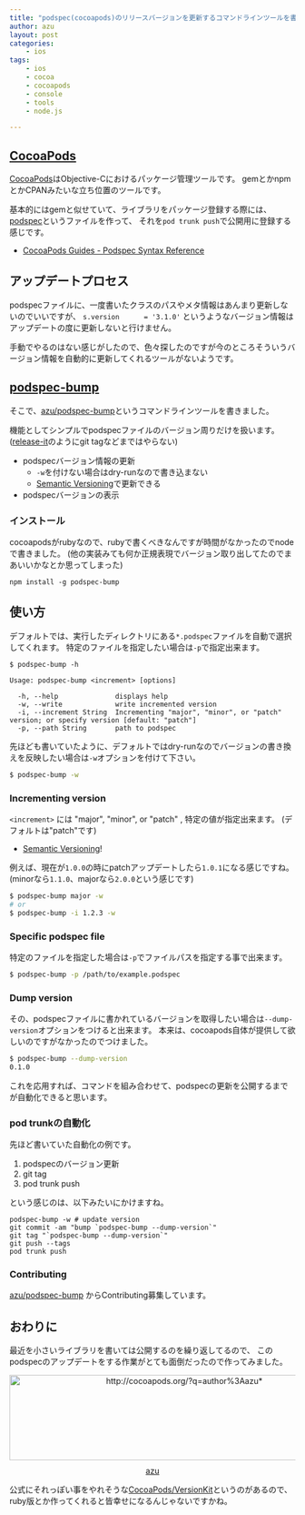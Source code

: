 ```yaml
---
title: "podspec(cocoapods)のリリースバージョンを更新するコマンドラインツールを書いた"
author: azu
layout: post
categories:
    - ios
tags:
    - ios
    - cocoa
    - cocoapods
    - console
    - tools
    - node.js

---
```


## [CocoaPods](http://cocoapods.org/ "CocoaPods")

[CocoaPods](http://cocoapods.org/ "CocoaPods")はObjective-Cにおけるパッケージ管理ツールです。
gemとかnpmとかCPANみたいな立ち位置のツールです。

基本的にはgemと似せていて、ライブラリをパッケージ登録する際には、
[podspec](http://guides.cocoapods.org/syntax/podspec.html "Podspec")というファイルを作って、
それを`pod trunk push`で公開用に登録する感じです。

- [CocoaPods Guides - Podspec Syntax Reference](http://guides.cocoapods.org/syntax/podspec.html "CocoaPods Guides - Podspec Syntax Reference")

## アップデートプロセス

podspecファイルに、一度書いたクラスのパスやメタ情報はあんまり更新しないのでいいですが、
`s.version      = '3.1.0'` というようなバージョン情報はアップデートの度に更新しないと行けません。

手動でやるのはない感じがしたので、色々探したのですが今のところそういうバージョン情報を自動的に更新してくれるツールがないようです。

## [podspec-bump](https://github.com/azu/podspec-bump "azu/podspec-bump")

そこで、[azu/podspec-bump](https://github.com/azu/podspec-bump "azu/podspec-bump")というコマンドラインツールを書きました。

機能としてシンプルでpodspecファイルのバージョン周りだけを扱います。
([release-it](https://github.com/webpro/release-it "release-it")のようにgit tagなどまではやらない)

- podspecバージョン情報の更新
    - `-w`を付けない場合はdry-runなので書き込まない
    - [Semantic Versioning](http://semver.org/ "Semantic Versioning")で更新できる
- podspecバージョンの表示

### インストール

cocoapodsがrubyなので、rubyで書くべきなんですが時間がなかったのでnodeで書きました。
(他の実装みても何か正規表現でバージョン取り出してたのでまあいいかなとか思ってしまった)

```
npm install -g podspec-bump
```

## 使い方

デフォルトでは、実行したディレクトリにある`*.podspec`ファイルを自動で選択してくれます。
特定のファイルを指定したい場合は`-p`で指定出来ます。

```
$ podspec-bump -h

Usage: podspec-bump <increment> [options]

  -h, --help              displays help
  -w, --write             write incremented version
  -i, --increment String  Incrementing "major", "minor", or "patch" version; or specify version [default: "patch"]
  -p, --path String       path to podspec
```

先ほども書いていたように、デフォルトではdry-runなのでバージョンの書き換えを反映したい場合は`-w`オプションを付けて下さい。

``` sh
$ podspec-bump -w
```

### Incrementing version

`<increment>` には "major", "minor", or "patch" , 特定の値が指定出来ます。
(デフォルトは"patch"です)

- [Semantic Versioning](http://semver.org/ "Semantic Versioning")!

例えば、現在が`1.0.0`の時にpatchアップデートしたら`1.0.1`になる感じですね。
(minorなら`1.1.0`、majorなら`2.0.0`という感じです)

``` sh
$ podspec-bump major -w
# or
$ podspec-bump -i 1.2.3 -w
```

### Specific podspec file

特定のファイルを指定した場合は`-p`でファイルパスを指定する事で出来ます。

``` sh
$ podspec-bump -p /path/to/example.podspec
```

### Dump version

その、podspecファイルに書かれているバージョンを取得したい場合は`--dump-version`オプションをつけると出来ます。
本来は、cocoapods自体が提供して欲しいのですがなかったのでつけました。

``` sh
$ podspec-bump --dump-version 
0.1.0
```

これを応用すれば、コマンドを組み合わせて、podspecの更新を公開するまでが自動化できると思います。

### pod trunkの自動化

先ほど書いていた自動化の例です。

1. podspecのバージョン更新
2. git tag
3. pod trunk push

という感じのは、以下みたいにかけますね。


``` shell
podspec-bump -w # update version
git commit -am "bump `podspec-bump --dump-version`" 
git tag "`podspec-bump --dump-version`"
git push --tags
pod trunk push 
```

### Contributing

[azu/podspec-bump](https://github.com/azu/podspec-bump "azu/podspec-bump") からContributing募集しています。

## おわりに

最近を小さいライブラリを書いては公開するのを繰り返してるので、
このpodspecのアップデートをする作業がとても面倒だったので作ってみました。

<div class="kwout" style="text-align: center;"><a href="http://cocoapods.org/?q=author%3Aazu*"><img src="http://kwout.com/cutout/x/e4/my/jbq_bor.jpg" alt="http://cocoapods.org/?q=author%3Aazu*" title="Untitled" width="600" height="150" style="border: none;" /></a><p style="margin-top: 10px; text-align: center;"><a href="http://cocoapods.org/?q=author%3Aazu*">azu</a></div>

公式にそれっぽい事をやれそうな[CocoaPods/VersionKit](https://github.com/CocoaPods/VersionKit "CocoaPods/VersionKit")というのがあるので、ruby版とか作ってくれると皆幸せになるんじゃないですかね。
